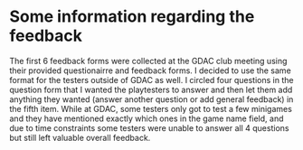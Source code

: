 # Some information regarding the feedback

The first 6 feedback forms were collected at the GDAC club meeting using their provided questionairre and feedback forms. I decided to use the same format for the testers outside of GDAC as well.
I circled four questions in the question form that I wanted the playtesters to answer and then let them add anything they wanted (answer another question or add general feedback) in the fifth item.
While at GDAC, some testers only got to test a few minigames and they have mentioned exactly which ones in the game name field, and due to time constraints some testers were unable to answer all 4 questions but still left valuable overall feedback.
